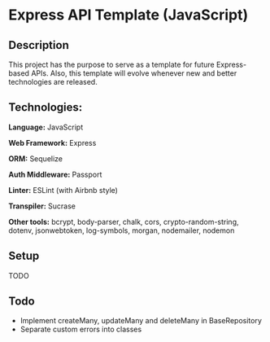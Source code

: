 # Express API Template (JavaScript)

## Description

This project has the purpose to serve as a template for future Express-based APIs. Also, this template will evolve whenever new and better technologies are released.

## Technologies:

**Language:** JavaScript

**Web Framework:** Express

**ORM:** Sequelize

**Auth Middleware:** Passport

**Linter:** ESLint (with Airbnb style)

**Transpiler:** Sucrase

**Other tools:** bcrypt, body-parser, chalk, cors, crypto-random-string, dotenv, jsonwebtoken, log-symbols, morgan, nodemailer, nodemon

## Setup

TODO

## Todo

- Implement createMany, updateMany and deleteMany in BaseRepository
- Separate custom errors into classes